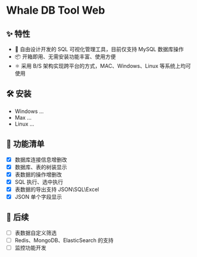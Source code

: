 # Whale DB Tool Web

## ✨ 特性

- 🌈 自由设计开发的 SQL 可视化管理工具，目前仅支持 MySQL 数据库操作
- 📦 开箱即用、无需安装功能丰富、使用方便
- ⚛ 采用 B/S 架构实现跨平台的方式，MAC、Windows、Linux 等系统上均可使用

## 🛠 安装

- Windows
  ...
- Max
  ...
- Linux
  ...

## 🎯 功能清单

- [x] 数据库连接信息增删改
- [x] 数据库、表的树装显示
- [x] 表数据的操作增删改
- [x] SQL 执行、选中执行
- [x] 表数据的导出支持 JSON\SQL\Excel
- [x] JSON 单个字段显示

## 🍭 后续

- [ ] 表数据自定义筛选
- [ ] Redis、MongoDB、ElasticSearch 的支持
- [ ] 监控功能开发

